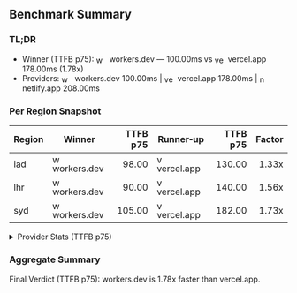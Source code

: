 ## Benchmark Summary

### TL;DR
- Winner (TTFB p75): <img src="https://svgl.app/library/cloudflare-workers.svg" alt="workers.dev" width="16" height="16" style="vertical-align:middle; margin-right:4px;"> workers.dev — 100.00ms vs <img src="https://svgl.app/library/vercel_dark.svg" alt="vercel.app" width="16" height="16" style="vertical-align:middle; margin-right:4px;"> vercel.app 178.00ms (1.78x)
- Providers: <img src="https://svgl.app/library/cloudflare-workers.svg" alt="workers.dev" width="16" height="16" style="vertical-align:middle; margin-right:4px;"> workers.dev 100.00ms | <img src="https://svgl.app/library/vercel_dark.svg" alt="vercel.app" width="16" height="16" style="vertical-align:middle; margin-right:4px;"> vercel.app 178.00ms | <img src="https://svgl.app/library/netlify.svg" alt="netlify.app" width="16" height="16" style="vertical-align:middle; margin-right:4px;"> netlify.app 208.00ms

### Per Region Snapshot
| Region | Winner | TTFB p75 | Runner‑up | TTFB p75 | Factor |
|---|---|---:|---|---:|---:|
| iad | <img src="https://svgl.app/library/cloudflare-workers.svg" alt="workers.dev" width="16" height="16" style="vertical-align:middle; margin-right:4px;"> workers.dev | 98.00 | <img src="https://svgl.app/library/vercel_dark.svg" alt="vercel.app" width="16" height="16" style="vertical-align:middle; margin-right:4px;"> vercel.app | 130.00 | 1.33x |
| lhr | <img src="https://svgl.app/library/cloudflare-workers.svg" alt="workers.dev" width="16" height="16" style="vertical-align:middle; margin-right:4px;"> workers.dev | 90.00 | <img src="https://svgl.app/library/vercel_dark.svg" alt="vercel.app" width="16" height="16" style="vertical-align:middle; margin-right:4px;"> vercel.app | 140.00 | 1.56x |
| syd | <img src="https://svgl.app/library/cloudflare-workers.svg" alt="workers.dev" width="16" height="16" style="vertical-align:middle; margin-right:4px;"> workers.dev | 105.00 | <img src="https://svgl.app/library/vercel_dark.svg" alt="vercel.app" width="16" height="16" style="vertical-align:middle; margin-right:4px;"> vercel.app | 182.00 | 1.73x |

<details><summary>Provider Stats (TTFB p75)</summary>

| Provider | TTFB p50 | TTFB p75 | TTFB p95 |
|---|---:|---:|---:|
| <img src="https://svgl.app/library/cloudflare-workers.svg" alt="workers.dev" width="16" height="16" style="vertical-align:middle; margin-right:4px;"> workers.dev | 95.00 | 100.00 | 108.00 |
| <img src="https://svgl.app/library/vercel_dark.svg" alt="vercel.app" width="16" height="16" style="vertical-align:middle; margin-right:4px;"> vercel.app | 140.00 | 178.00 | 185.00 |
| <img src="https://svgl.app/library/netlify.svg" alt="netlify.app" width="16" height="16" style="vertical-align:middle; margin-right:4px;"> netlify.app | 168.00 | 208.00 | 215.00 |

</details>

### Aggregate Summary
Final Verdict (TTFB p75): workers.dev is 1.78x faster than vercel.app.
